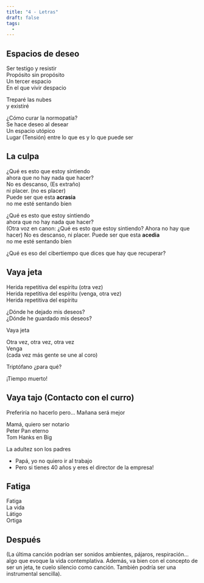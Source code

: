 ```yaml
---
title: "4 - Letras"
draft: false
tags:
  -
---
```

## Espacios de deseo

Ser testigo y resistir  
Propósito sin propósito  
Un tercer espacio  
En el que vivir despacio

Treparé las nubes  
y existiré

¿Cómo curar la normopatía?  
Se hace deseo al desear  
Un espacio utópico  
Lugar (Tensión) entre lo que es y lo que puede ser

## La culpa

¿Qué es esto que estoy sintiendo  
ahora que no hay nada que hacer?  
No es descanso, (Es extraño)  
ni placer. (no es placer)  
Puede ser que esta **acrasia**  
no me esté sentando bien

¿Qué es esto que estoy sintiendo  
ahora que no hay nada que hacer?  
  (Otra voz en canon:
  ¿Qué es esto que estoy sintiendo?
  Ahora no hay que hacer)
No es descanso,
ni placer.
Puede ser que esta **acedia**  
no me esté sentando bien

¿Qué es eso del cibertiempo
que dices que hay que recuperar?
## Vaya jeta

Herida repetitiva del espíritu (otra vez)  
Herida repetitiva del espíritu (venga, otra vez)  
Herida repetitiva del espíritu

¿Dónde he dejado mis deseos?  
¿Dónde he guardado mis deseos?

Vaya jeta

Otra vez, otra vez, otra vez  
Venga  
(cada vez más gente se une al coro)

Triptófano ¿para qué?  

¡Tiempo muerto!

## Vaya tajo (Contacto con el curro)

Preferiría no hacerlo pero...
Mañana será mejor

Mamá, quiero ser notario  
Peter Pan eterno  
Tom Hanks en Big

La adultez son los padres

- Papá, yo no quiero ir al trabajo
- Pero si tienes 40 años y eres el director de la empresa!

## Fatiga

Fatiga  
La vida  
Látigo  
Ortiga

## Después

(La última canción podrían ser sonidos ambientes, pájaros, respiración... algo que evoque la vida contemplativa. Además, va bien con el concepto de ser un jeta, te cuelo silencio como canción. También podría ser una instrumental sencilla).